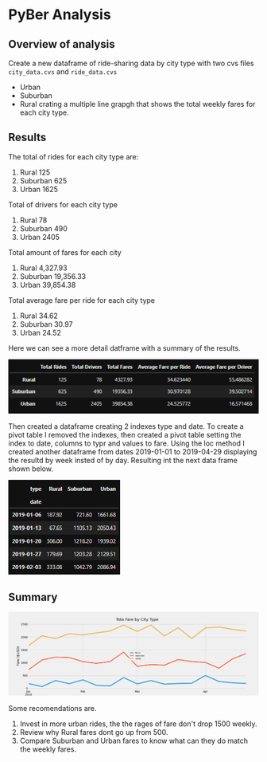 # PyBer Analysis


## Overview of analysis
Create a new dataframe of ride-sharing data by city type with two cvs files `city_data.cvs` and `ride_data.cvs`
- Urban
- Suburban
- Rural
crating a multiple line grapgh that shows the total weekly fares for each city type. 

## Results 
The total of rides for each city type are:
1. Rural    125
2. Suburban 625
3. Urban    1625

Total of drivers for each city type
1. Rural    78
2. Suburban 490
3. Urban    2405

Total amount of fares for each city
1. Rural     4,327.93
2. Suburban 19,356.33
3. Urban    39,854.38

Total average fare per ride for each city type
1. Rural    34.62
2. Suburban 30.97
3. Urban    24.52

Here we can see a more detail datframe with a summary of the results.

![dataframe_pyber_summary](analysis/dataframe_pyber_summary.png)

Then created a dataframe creating 2 indexes type and date. To create a pivot table I removed the indexes, then created a pivot table setting the index to date, columns to typr and values to fare. Using the loc method I created another dataframe from dates 2019-01-01 to 2019-04-29 displaying the resultd by week insted of by day. Resulting int the next data frame shown below.

![wee_df](analysis/week_df.png)


## Summary

![total_fare_city_type](analysis/total_fare_city_type.png)

Some recomendations are. 
1. Invest in more urban rides, the the rages of fare don't drop 1500 weekly.
2. Review why Rural fares dont go up from 500.
3. Compare Suburban and Urban fares to know what can they do match the weekly fares.
